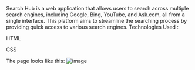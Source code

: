 Search Hub is a web application that allows users to search across multiple search engines, including Google, Bing, YouTube, and Ask.com, all from a single interface. 
This platform aims to streamline the searching process by providing quick access to various search engines.
Technologies Used :

 HTML
 
 CSS
 
The page looks like this:
![image](https://github.com/user-attachments/assets/b8388da4-9d08-4fa5-84cf-23f29566ce44)
